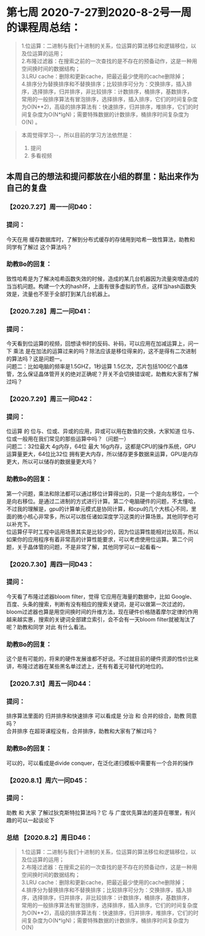 # 第七周 2020-7-27到2020-8-2号一周的课程周总结：
>1.位运算：二进制与我们十进制的关系，位运算的算法移位和逻辑移位，以及位运算的运用；  
>2.布隆过滤器：在搜索之前的一次查找的是不存在的预备动作，这是一种用空间换时间的数据结构；  
>3.LRU cache：删除和更新cache，把最近最少使用的cache删除掉；  
>4.排序分为替换排序和不替换排序；比较排序可分为：交换排序，插入排序，选择排序，归并排序，非比较排序：计数排序，桶排序，基数排序，
常用的一般排序算法有冒泡排序，选择排序，插入排序，它们的时间复杂度为O(N**2)，高级的排序算法有：快速排序，归并排序，堆排序，它们的时间复杂度为O(N*lgN)；需要特殊数据的计数排序，桶排序时间复杂度为O(N)
。  
  
>本周觉得学习--，所以目前的学习方法依然是：  
>1. 提问   
>2. 多看视频  

## 本周自己的想法和提问都放在小组的群里：贴出来作为自己的复盘

### 【2020.7.27】周一一问D40：
### 提问：
今天在用 缓存数据库时，了解到分布式缓存的存储用到哈希一致性算法，助教和同学有了解过 这个算法吗？
### 助教Bo的回复：
致性哈希是为了解决哈希函数失效的时候，造成的某几台机器因为流量突增造成的当当机问题。构建一个大的hash环，上面有很多虚拟的节点，这样当hash函数失效是，流量也不至于全部打到某几台机器上。

### 【2020.7.28】周二一问D41：
### 提问：
今天看到位运算的视频，回想读书时的反码、补码，可以应用在加减运算上，问一下 乘法 是在加法的运算过来的吗？除法应该是移位得来的，这不是得有二次进制的算法吗？这是问题一。  
问题二：比如电脑的频率是1.5GHZ，1秒运算 1.5亿次，芯片包括100亿个晶体管，怎么保证晶体管开关的绝对正确呢？开关不会切换错误呢，助教和大家有了解过吗？

### 【2020.7.29】周三一问D42：
### 提问：
位运算 的 位与、位或、异或的应用，异或可以用在数值的交换，大家知道 位与、位或一般用在我们常见的那些运算中吗？（问题一）   
问题二：32位最大 4g内存，64位 最大 16g内存，这都是CPU的操作系统，GPU运算量更大，64位比32位 拥有更大内存，所以储存更多数据来运算，GPU是内存更大，所以可以储存的数据量更大吗？
### 助教Bo的回复：
第一个问题，乘法和除法都可以通过移位计算得出的，只是一个是向左移位，一个是向右移位。是通过二进制的方式进行计算。第二个电脑硬件的问题，不太懂哈，不过我的理解是，gpu的计算单元模式是协同计算，和cpu的几个大核心不同，里面的微小核心非常多，所以可以胜任诸如深度学习这类的计算场景。其他同学也可以补充下。   
位运算仔平时工程中运用场景其实是比较少的，因为位运算性能相对比较高，所以如果你的应用程序有着非常高的计算性能要求，可以考虑使用位运算。第二个问题，关于晶体管的问题，不是非常了解，其他同学可以一起看看～
### 【2020.7.30】周四一问D43：
### 提问：
今天看了布隆过滤器bloom filter，觉得 它应用在海量的数据中，比如 Google、百度、头条的搜索，判断有没有相应的搜索关键词，是可以做第一次过滤的，bloom过滤器也算是用空间换时间的升维方法，现在硬件价格随着摩尔定律的作用越来越实惠，搜索的关键词全部建立索引，会不会有一天bloom filter就被淘汰了呢？助教和同学 对此 有什么看法。
### 助教Bo的回复：
这个是有可能的，将来的硬件发展谁都不好说。不过就目前的硬件资源的性价比来讲，布隆过滤器在某些黑名单过滤上，还有有着无可替代的地位的。

### 【2020.7.31】周五一问D44：
### 提问：
排序算法里面的 归并排序和快速排序 可以看成是 分治 和 合并的综合，助教 同意吗？  
合并排序 在超哥课程没有，合并排序，助教和大家有了解过吗？
### 助教Bo的回复：
可以的，可以看成是divide conquer，在泛化递归模板中需要有一个合并的操作

### 【2020.8.1】周六一问D45：
### 提问：
助教 和 大家 了解过狄克斯特拉算法吗？它 与 广度优先算法的差异在哪里，有兴趣的可以一起谈论下

### 总结 【2020.8.2】周日D46：
>1.位运算：二进制与我们十进制的关系，位运算的算法移位和逻辑移位，以及位运算的运用；  
>2.布隆过滤器：在搜索之前的一次查找的是不存在的预备动作，这是一种用空间换时间的数据结构；  
>3.LRU cache：删除和更新cache，把最近最少使用的cache删除掉；  
>4.排序分为替换排序和不替换排序；比较排序可分为：交换排序，插入排序，选择排序，归并排序，非比较排序：计数排序，桶排序，基数排序，
常用的一般排序算法有冒泡排序，选择排序，插入排序，它们的时间复杂度为O(N**2)，高级的排序算法有：快速排序，归并排序，堆排序，它们的时间复杂度为O(N*lgN)；需要特殊数据的计数排序，桶排序时间复杂度为O(N)
